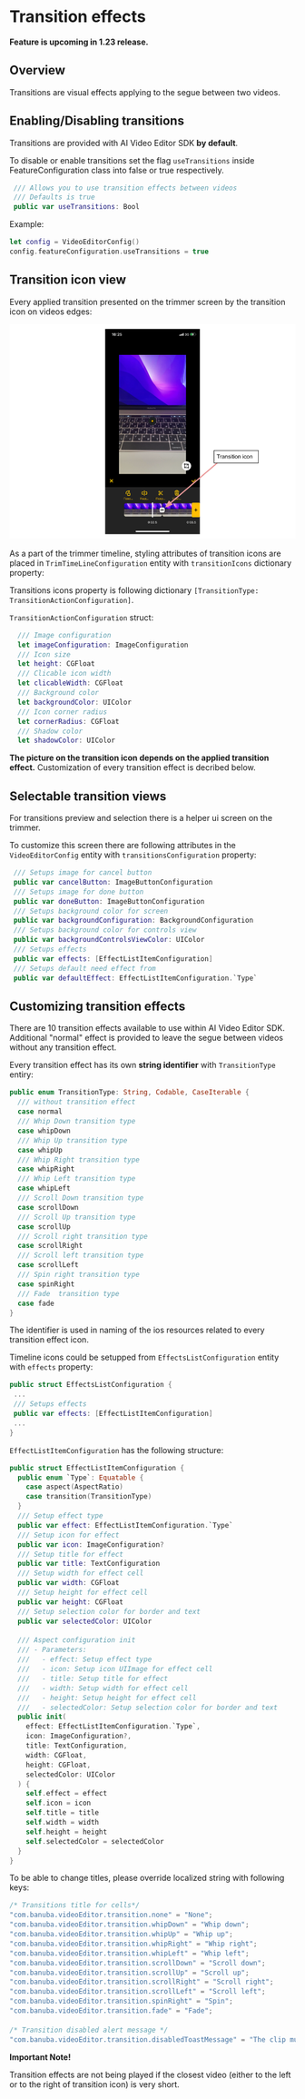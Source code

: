 # Transition effects

 **Feature is upcoming in 1.23 release.**

 ## Overview

 Transitions are visual effects applying to the segue between two videos.

 ## Enabling/Disabling transitions

 Transitions are provided with AI Video Editor SDK **by default**.

 To disable or enable transitions set the flag ```useTransitions``` inside FeatureConfiguration class into false or true respectively. 
 
 ``` swift
  /// Allows you to use transition effects between videos
  /// Defaults is true
  public var useTransitions: Bool
 ```
 
 Example:
 
 ``` swift
 let config = VideoEditorConfig()
 config.featureConfiguration.useTransitions = true
 ```

 ## Transition icon view

 Every applied transition presented on the trimmer screen by the transition icon on videos edges:

 ![img](screenshots/transitions_1.png)

 As a part of the trimmer timeline, styling attributes of transition icons are placed in `TrimTimeLineConfiguration` entity with `transitionIcons` dictionary property:

Transitions icons property is following dictionary `[TransitionType: TransitionActionConfiguration]`.

`TransitionActionConfiguration` struct:
``` swift
  /// Image configuration
  let imageConfiguration: ImageConfiguration
  /// Icon size
  let height: CGFloat
  /// Clicable icon width
  let clicableWidth: CGFloat
  /// Background color
  let backgroundColor: UIColor
  /// Icon corner radius
  let cornerRadius: CGFloat
  /// Shadow color
  let shadowColor: UIColor
```

 **The picture on the transition icon depends on the applied transition effect.** Customization of every transition effect is decribed below. 

 ## Selectable transition views

 For transitions preview and selection there is a helper ui screen on the trimmer. 

 To customize this screen there are following attributes in the `VideoEditorConfig` entity with `transitionsConfiguration` property:

 ``` swift
  /// Setups image for cancel button
  public var cancelButton: ImageButtonConfiguration
  /// Setups image for done button
  public var doneButton: ImageButtonConfiguration
  /// Setups background color for screen
  public var backgroundConfiguration: BackgroundConfiguration
  /// Setups background color for controls view
  public var backgroundControlsViewColor: UIColor
  /// Setups effects
  public var effects: [EffectListItemConfiguration]
  /// Setups default need effect from
  public var defaultEffect: EffectListItemConfiguration.`Type`
 ```

 ## Customizing transition effects

 There are 10 transition effects available to use within AI Video Editor SDK. Additional "normal" effect is provided to leave the segue between videos without any transition effect.

 Every transition effect has its own **string identifier** with `TransitionType` entiry: 

``` swift
public enum TransitionType: String, Codable, CaseIterable {
  /// without transition effect
  case normal
  /// Whip Down transition type
  case whipDown
  /// Whip Up transition type
  case whipUp
  /// Whip Right transition type
  case whipRight
  /// Whip Left transition type
  case whipLeft
  /// Scroll Down transition type
  case scrollDown
  /// Scroll Up transition type
  case scrollUp
  /// Scroll right transition type
  case scrollRight
  /// Scroll left transition type
  case scrollLeft
  /// Spin right transition type
  case spinRight
  /// Fade  transition type
  case fade
}
```

 The identifier is used in naming of the ios resources related to every transition effect icon.

 Timeline icons could be setupped from `EffectsListConfiguration` entity with `effects` property:
 
 ``` swift
 public struct EffectsListConfiguration {
  ...
  /// Setups effects
  public var effects: [EffectListItemConfiguration]
  ...
}
```

`EffectListItemConfiguration` has the following structure:

``` swift
public struct EffectListItemConfiguration {
  public enum `Type`: Equatable {
    case aspect(AspectRatio)
    case transition(TransitionType)
  }
  /// Setup effect type
  public var effect: EffectListItemConfiguration.`Type`
  /// Setup icon for effect
  public var icon: ImageConfiguration?
  /// Setup title for effect
  public var title: TextConfiguration
  /// Setup width for effect cell
  public var width: CGFloat
  /// Setup height for effect cell
  public var height: CGFloat
  /// Setup selection color for border and text
  public var selectedColor: UIColor
  
  /// Aspect сonfiguration init
  /// - Parameters:
  ///   - effect: Setup effect type
  ///   - icon: Setup icon UIImage for effect cell
  ///   - title: Setup title for effect
  ///   - width: Setup width for effect cell
  ///   - height: Setup height for effect cell
  ///   - selectedColor: Setup selection color for border and text
  public init(
    effect: EffectListItemConfiguration.`Type`,
    icon: ImageConfiguration?,
    title: TextConfiguration,
    width: CGFloat,
    height: CGFloat,
    selectedColor: UIColor
  ) {
    self.effect = effect
    self.icon = icon
    self.title = title
    self.width = width
    self.height = height
    self.selectedColor = selectedColor
  }
}
```
To be able to change titles, please override localized string with following keys:

``` swift
/* Transitions title for cells*/
"com.banuba.videoEditor.transition.none" = "None";
"com.banuba.videoEditor.transition.whipDown" = "Whip down";
"com.banuba.videoEditor.transition.whipUp" = "Whip up";
"com.banuba.videoEditor.transition.whipRight" = "Whip right";
"com.banuba.videoEditor.transition.whipLeft" = "Whip left";
"com.banuba.videoEditor.transition.scrollDown" = "Scroll down";
"com.banuba.videoEditor.transition.scrollUp" = "Scroll up";
"com.banuba.videoEditor.transition.scrollRight" = "Scroll right";
"com.banuba.videoEditor.transition.scrollLeft" = "Scroll left";
"com.banuba.videoEditor.transition.spinRight" = "Spin";
"com.banuba.videoEditor.transition.fade" = "Fade";

/* Transition disabled alert message */
"com.banuba.videoEditor.transition.disabledToastMessage" = "The clip must be longer than 1 sec to apply transition.";
```

 **Important Note!** 

 Transition effects are not being played if the closest video (either to the left or to the right of transition icon) is very short.
